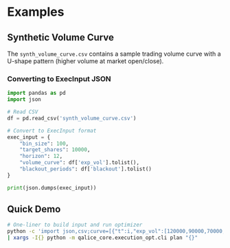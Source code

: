 # Examples

## Synthetic Volume Curve

The `synth_volume_curve.csv` contains a sample trading volume curve with a U-shape pattern (higher volume at market open/close).

### Converting to ExecInput JSON

```python
import pandas as pd
import json

# Read CSV
df = pd.read_csv('synth_volume_curve.csv')

# Convert to ExecInput format
exec_input = {
    "bin_size": 100,
    "target_shares": 10000,
    "horizon": 12,
    "volume_curve": df['exp_vol'].tolist(),
    "blackout_periods": df['blackout'].tolist()
}

print(json.dumps(exec_input))
```

## Quick Demo

```bash
# One-liner to build input and run optimizer
python -c 'import json,csv;curve=[{"t":i,"exp_vol":[120000,90000,70000,60000,55000,50000,52000,60000,70000,85000,100000,130000][i],"blackout":False} for i in range(12)];print(json.dumps({"target_shares":10000,"horizon":12,"bin_size":100,"lambda_risk":0.05,"impact_eta":1e-7,"pov_cap":0.2,"volume_curve":curve}))' \
| xargs -I{} python -m qalice_core.execution_opt.cli plan "{}"
```
